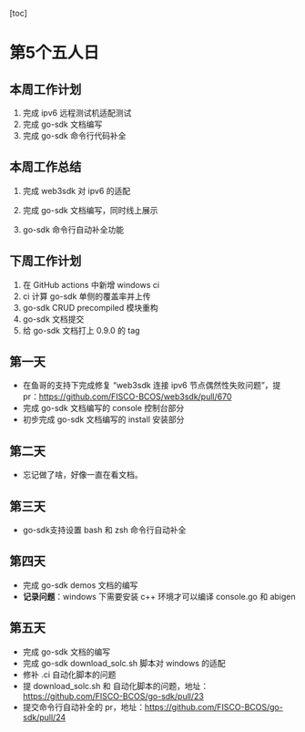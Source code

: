 [toc]

# 第5个五人日

## 本周工作计划

1. 完成 ipv6 远程测试机适配测试
2. 完成 go-sdk 文档编写
3. 完成 go-sdk 命令行代码补全

## 本周工作总结

1. 完成 web3sdk 对 ipv6 的适配

2. 完成 go-sdk 文档编写，同时线上展示

3. go-sdk 命令行自动补全功能

## 下周工作计划

1. 在 GitHub actions 中新增 windows ci
2. ci 计算 go-sdk 单侧的覆盖率并上传
3. go-sdk CRUD precompiled 模块重构
4. go-sdk 文档提交
5. 给 go-sdk 文档打上 0.9.0 的 tag 

## 第一天

- 在鱼哥的支持下完成修复 “web3sdk 连接 ipv6 节点偶然性失败问题”，提 pr：https://github.com/FISCO-BCOS/web3sdk/pull/670
- 完成 go-sdk 文档编写的 console 控制台部分
- 初步完成 go-sdk 文档编写的 install 安装部分 

## 第二天

- 忘记做了啥，好像一直在看文档。

## 第三天

- go-sdk支持设置 bash 和 zsh 命令行自动补全

## 第四天

- 完成 go-sdk demos 文档的编写
- **记录问题**：windows 下需要安装 c++ 环境才可以编译 console.go 和 abigen

## 第五天

- 完成 go-sdk 文档的编写
- 完成 go-sdk download_solc.sh 脚本对 windows 的适配
- 修补 .ci 自动化脚本的问题
- 提 download_solc.sh 和 自动化脚本的问题，地址：https://github.com/FISCO-BCOS/go-sdk/pull/23
- 提交命令行自动补全的 pr，地址：https://github.com/FISCO-BCOS/go-sdk/pull/24